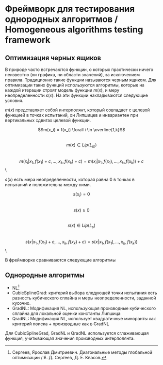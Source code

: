 # Фреймворк для тестирования однородных алгоритмов / Homogeneous algorithms testing framework

## Оптимизация черных ящиков

В природе часто встречаются функции, о которых практически ничего неизвестно (ни графика, ни области значений), за исключением правила. Традиционно такие функции называются черным ящиком. Для оптимизации таких функций используются алгоритмы, которые на каждой итерации строят модель функции $m(x)$, и меру неопределенности $s(x)$. На эти функции накладываются следующие условия.

$m(x)$ представляет собой интерполянт, который совпадает с целевой функцией в точках испытаний, он Липшицев и инвариантен при вертикальных сдвигах целевой функции.

$$m(x_i) = f(x_i) \forall i \in \overline{1,k}$$\
$$m(x) \in Lip(L_m)$$\
$$m(x_i | x_1, f(x_1) + c, ..., x_k, f(x_k) + c) = m(x_i | x_1, f(x_1), ..., x_k, f(x_k)) + c$$\

$s(x)$ есть мера неопределенности, которая равна 0 в точках в испытаний и положительна между ними.

$$s(x_i) = 0$$\
$$s(x) \geq 0$$\
$$s(x) \in Lip(L_s)$$\
$$s(x | x_1, f(x_1) + c, ..., x_k, f(x_k) + c) = s(x | x_1, f(x_1), ..., x_k, f(x_k))$$\

В фреймворке сравниваются следующие алгоритмы
## Однородные алгоритмы
- NL[^1]
- CubicSplineGrad: критерий выбора следующей точки испытания есть разность кубического сплайна и меры неопределенности, заданной кусочно.
- GradNL: Модификация NL, использующая производные кубического сплайна для локальной оценки константы Липшица
- QradNL: Модификация NL, использует квадратичные миноранты как критерий поиска + производные как в GradNL

Для CubicSplineGrad, GradNL и QradNL используется сглаживающая функция, учитывающая значения производных интерполянта.

[^1]: Сергеев, Ярослав Дмитриевич. Диагональные методы глобальной оптимизации / Я. Д. Сергеев, Д. Е. Квасов.


